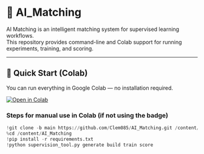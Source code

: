 # 🧩 AI_Matching

AI Matching is an intelligent matching system for supervised learning workflows.  
This repository provides command-line and Colab support for running experiments, training, and scoring.

---

## 🚀 Quick Start (Colab)

You can run everything in Google Colab — no installation required.

[![Open in Colab](https://colab.research.google.com/assets/colab-badge.svg)](
https://colab.research.google.com/github/Clem085/AI_Matching/blob/main/Collab_Setup.ipynb)

### Steps for manual use in Colab (if not using the badge)
```python
!git clone -b main https://github.com/Clem085/AI_Matching.git /content/AI_Matching
%cd /content/AI_Matching
!pip install -r requirements.txt
!python supervision_tool.py generate build train score
